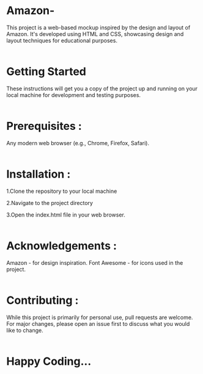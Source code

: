 <h1>Amazon-</h1>
This project is a web-based mockup inspired by the design and layout of Amazon. It's developed using HTML and CSS, showcasing design and layout techniques for educational purposes.
<br>
<br>
<h1>Getting Started</h1>
These instructions will get you a copy of the project up and running on your local machine for development and testing purposes.
<br>
<br>
<h1>Prerequisites :</h1>
Any modern web browser (e.g., Chrome, Firefox, Safari).
<br>
<br>

<h1>Installation :</h1>

1.Clone the repository to your local machine

2.Navigate to the project directory

3.Open the index.html file in your web browser.
<br>
<br>
<h1>Acknowledgements :</h1>
Amazon - for design inspiration.
Font Awesome - for icons used in the project.
<br>
<br>

<h1>Contributing :</h1>
While this project is primarily for personal use, pull requests are welcome. For major changes, please open an issue first to discuss what you would like to change.
<br>
<br>

<h1>Happy Coding...</h1>
